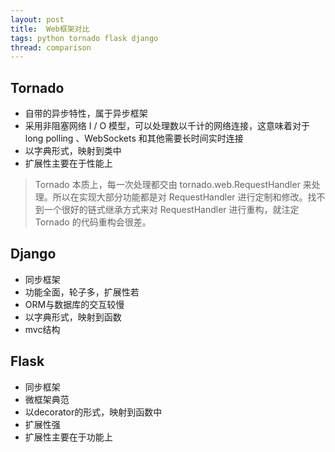 ```yaml
---
layout: post
title:  Web框架对比
tags: python tornado flask django
thread: comparison
---
```

## Tornado
* 自带的异步特性，属于异步框架
* 采用非阻塞网络 I / O 模型，可以处理数以千计的网络连接，这意味着对于 long polling 、WebSockets 和其他需要长时间实时连接
* 以字典形式，映射到类中
* 扩展性主要在于性能上

> Tornado 本质上，每一次处理都交由 tornado.web.RequestHandler 来处理。所以在实现大部分功能都是对 RequestHandler 进行定制和修改。找不到一个很好的链式继承方式来对 RequestHandler 进行重构，就注定 Tornado 的代码重构会很差。

## Django
* 同步框架
* 功能全面，轮子多，扩展性若
* ORM与数据库的交互较慢
* 以字典形式，映射到函数
* mvc结构

## Flask
* 同步框架
* 微框架典范
* 以decorator的形式，映射到函数中
* 扩展性强
* 扩展性主要在于功能上




